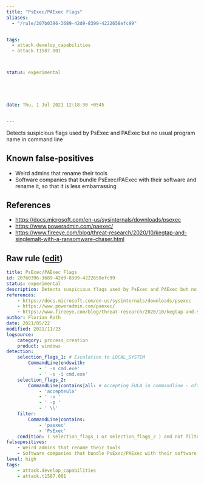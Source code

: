 ```yaml
---
title: "PsExec/PAExec Flags"
aliases:
  - "/rule/207b0396-3689-42d9-8399-4222658efc99"


tags:
  - attack.develop_capabilities
  - attack.t1587.001



status: experimental





date: Thu, 1 Jul 2021 12:18:30 +0545


---
```


Detects suspicious flags used by PsExec and PAExec but no usual program name in command line

<!--more-->


## Known false-positives

* Weird admins that rename their tools
* Software companies that bundle PsExec/PAExec with their software and rename it, so that it is less embarrassing



## References

* https://docs.microsoft.com/en-us/sysinternals/downloads/psexec
* https://www.poweradmin.com/paexec/
* https://www.fireeye.com/blog/threat-research/2020/10/kegtap-and-singlemalt-with-a-ransomware-chaser.html


## Raw rule ([edit](https://github.com/SigmaHQ/sigma/edit/master/rules/windows/process_creation/proc_creation_win_susp_psexex_paexec_flags.yml))
```yaml
title: PsExec/PAExec Flags 
id: 207b0396-3689-42d9-8399-4222658efc99
status: experimental
description: Detects suspicious flags used by PsExec and PAExec but no usual program name in command line
references:
    - https://docs.microsoft.com/en-us/sysinternals/downloads/psexec
    - https://www.poweradmin.com/paexec/
    - https://www.fireeye.com/blog/threat-research/2020/10/kegtap-and-singlemalt-with-a-ransomware-chaser.html
author: Florian Roth
date: 2021/05/22
modified: 2021/11/23
logsource:
    category: process_creation
    product: windows
detection:
    selection_flags_1: # Escalation to LOCAL_SYSTEM
        CommandLine|endswith: 
            - ' -s cmd.exe'
            - ' -s -i cmd.exe'
    selection_flags_2:
        CommandLine|contains|all: # Accepting EULA in commandline - often used in automated attacks
            - 'accepteula'
            - ' -u '
            - ' -p '
            - ' \\'
    filter:
        CommandLine|contains: 
            - 'paexec'
            - 'PsExec'
    condition: ( selection_flags_1 or selection_flags_2 ) and not filter
falsepositives:
    - Weird admins that rename their tools
    - Software companies that bundle PsExec/PAExec with their software and rename it, so that it is less embarrassing 
level: high
tags:
    - attack.develop_capabilities
    - attack.t1587.001
```
